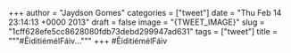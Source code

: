 
+++
author = "Jaydson Gomes"
categories = ["tweet"]
date = "Thu Feb 14 23:14:13 +0000 2013"
draft = false
image = "{TWEET_IMAGE}"
slug = "1cff628efe5cc8628080fdb73debd299947ad631"
tags = ["tweet"]
title = """#ÊiditiémélFáiv..."""
+++
#ÊiditiémélFáiv
